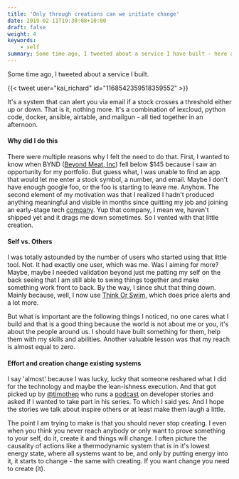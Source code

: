 ```yaml
---
title: 'Only through creations can we initiate change'
date: 2019-02-11T19:30:08+10:00
draft: false
weight: 4
keywords:
    - self
summary: Some time ago, I tweeted about a service I have built - here are some lessons I learned from that.
---
```


Some time ago, I tweeted about a service I built.

{{< tweet user="kai_richard" id="1168542359518359552" >}}


It's a system that can alert you via email if a stock crosses a threshold either up or down. That is it, nothing more. It's a combination of iexcloud, python code, docker, ansible, airtable, and mailgun - all tied together in an afternoon.

#### Why did I do this

There were multiple reasons why I felt the need to do that. First, I wanted to know when BYND ([Beyond Meat, Inc](https://www.beyondmeat.com/)) fell below $145 because I saw an opportunity for my portfolio. But guess what, I was unable to find an app that would let me enter a stock symbol, a number, and email. Maybe I don't have enough google foo, or the foo is starting to leave me. Anyhow. The second element of my motivation was that I realized I hadn't produced anything meaningful and visible in months since quitting my job and joining an early-stage tech [company](https://bitspark.de/). Yup that company, I mean we, haven't shipped yet and it drags me down sometimes. So I vented with that little creation.

#### Self vs. Others

I was totally astounded by the number of users who started using that little tool. Not. It had exactly one user, which was me. Was I aiming for more? Maybe, maybe I needed validation beyond just me patting my self on the back seeing that I am still able to swing things together and make something work front to back. By the way, I since shut that thing down. Mainly because, well, I now use [Think Or Swim](https://www.tdameritrade.com/tools-and-platforms/thinkorswim/features.page), which does price alerts and a lot more.

But what is important are the following things I noticed, no one cares what I build and that is a good thing because the world is not about me or you, it's about the people around us. I should have built something for them, help them with my skills and abilities. Another valuable lesson was that my reach is almost equal to zero.

#### Effort and creation change existing systems

I say 'almost' because I was lucky, lucky that someone reshared what I did for the technology and maybe the lean-ishness execution. And that got picked up by [@timothep](https://twitter.com/timothep) who runs a [podcast](http://devjourney.info/) on developer stories and asked if I wanted to take part in his series. To which I said yes. And I hope the stories we talk about inspire others or at least make them laugh a little.

The point I am trying to make is that you should never stop creating. I even when you think you never reach anybody or only want to prove something to your self, do it, create it and things will change. I often picture the causality of actions like a thermodynamic system that is in it's lowest energy state, where all systems want to be, and only by putting energy into it, it starts to change - the same with creating. If you want change you need to create (it).

